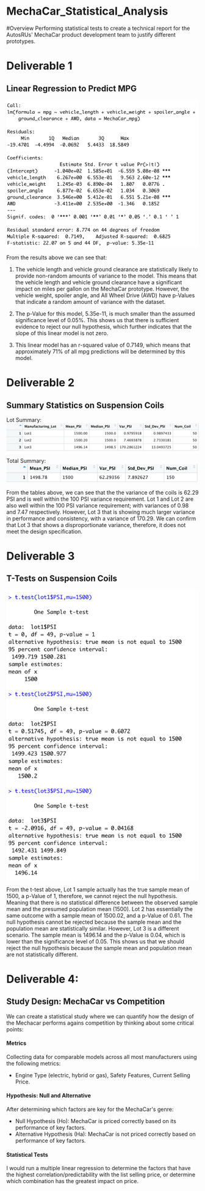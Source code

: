 # MechaCar_Statistical_Analysis
#Overview
Performing statistical tests to create a technical report for the AutosRUs' MechaCar product development team to justify different prototypes.

# Deliverable 1
## Linear Regression to Predict MPG

![predict_mpg](https://github.com/kushalishah/MechaCar_Statistical_Analysis/blob/main/Images/predict_mpg.png)

From the results above we can see that:

1. The vehicle length and vehicle ground clearance are statistically likely to provide non-random amounts of variance to the model. This means that the vehicle length and vehicle ground clearance have a significant impact on miles per gallon on the MechaCar prototype. However, the vehicle weight, spoiler angle, and All Wheel Drive (AWD) have p-Values that indicate a random amount of variance with the dataset.  

2. The p-Value for this model, 5.35e-11, is much smaller than the assumed significance level of 0.05%. This shows us that there is sufficient evidence to reject our null hypothesis, which further indicates that the slope of this linear model is not zero.

3. This linear model has an r-squared value of 0.7149, which means that approximately 71% of all mpg predictions will be determined by this model.

# Deliverable 2
## Summary Statistics on Suspension Coils

Lot Summary:
![lot_summary](https://github.com/kushalishah/MechaCar_Statistical_Analysis/blob/main/Images/lot_summary.png)

Total Summary:
![total_summary](https://github.com/kushalishah/MechaCar_Statistical_Analysis/blob/main/Images/total_summary.png)

From the tables above, we can see that the the variance of the coils is 62.29 PSI and is well within the 100 PSI variance requirement. Lot 1 and Lot 2 are also well within the 100 PSI variance requirement; with variances of 0.98 and 7.47 respectively.  However, Lot 3 that is showing much larger variance in performance and consistency, with a variance of 170.29. We can confirm that Lot 3 that shows a disproportionate variance, therefore, it does not meet the design specification.

# Deliverable 3
## T-Tests on Suspension Coils

![ttest_summary](https://github.com/kushalishah/MechaCar_Statistical_Analysis/blob/main/Images/ttest_summary.png)

From the t-test above, Lot 1 sample actually has the true sample mean of 1500, a p-Value of 1, therefore, we cannot reject the null hypothesis. Meaning that there is no statistical difference between the observed sample mean and the presumed population mean (1500). Lot 2 has essentially the same outcome with a sample mean of 1500.02, and a p-Value of 0.61. The null hypothesis cannot be rejected because the sample mean and the population mean are statistically similar. However, Lot 3 is a different scenario. The sample mean is 1496.14 and the p-Value is 0.04, which is lower than the significance level of 0.05. This shows us that we should reject the null hypothesis because the sample mean and population mean are not statistically different.

# Deliverable 4:  
## Study Design: MechaCar vs Competition

We can create a statistical study where we can quantify how the design of the Mechacar performs agains competition by thinking about some critical points:

#### Metrics
Collecting data for comparable models across all most manufacturers using the following metrics:
*  Engine Type (electric, hybrid or gas), Safety Features, Current Selling Price. 

#### Hypothesis: Null and Alternative
After determining which factors are key for the MechaCar's genre:

 * Null Hypothesis (Ho): MechaCar is priced correctly based on its performance of key factors.
 * Alternative Hypothesis (Ha): MechaCar is not priced correctly based on performance of key factors.

#### Statistical Tests
 I would run a multiple linear regression to determine the factors that have the highest correlation/predictability with the list selling price, or determine which combination has the greatest impact on price.



